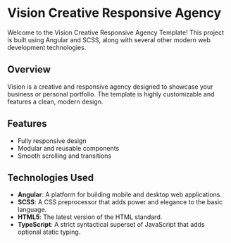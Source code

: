 # Vision Creative Responsive Agency

Welcome to the Vision Creative Responsive Agency Template! This project is built using Angular and SCSS, along with several other modern web development technologies.

## Overview

Vision is a creative and responsive agency designed to showcase your business or personal portfolio. The template is highly customizable and features a clean, modern design.

## Features

-   Fully responsive design
-   Modular and reusable components
-   Smooth scrolling and transitions

## Technologies Used

-   **Angular**: A platform for building mobile and desktop web applications.
-   **SCSS**: A CSS preprocessor that adds power and elegance to the basic language.
-   **HTML5**: The latest version of the HTML standard.
-   **TypeScript**: A strict syntactical superset of JavaScript that adds optional static typing.
